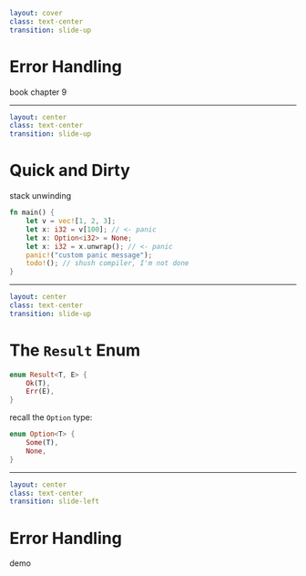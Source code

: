 ```yaml
layout: cover
class: text-center
transition: slide-up
```

# Error Handling

book chapter 9

<Nr />

---

```yaml
layout: center
class: text-center
transition: slide-up
```

# Quick and Dirty

stack unwinding

```rust {2,3|4,5|6|7}
fn main() {
    let v = vec![1, 2, 3];
    let x: i32 = v[100]; // <- panic
    let x: Option<i32> = None;
    let x: i32 = x.unwrap(); // <- panic
    panic!("custom panic message");
    todo!(); // shush compiler, I'm not done
}
```

<Nr />

---

```yaml
layout: center
class: text-center
transition: slide-up
```

# The `Result` Enum

```rust
enum Result<T, E> {
    Ok(T),
    Err(E),
}
```

recall the `Option` type:

```rust
enum Option<T> {
    Some(T),
    None,
}
```

<Nr />

---

```yaml
layout: center
class: text-center
transition: slide-left
```

# Error Handling

demo

<Nr />

<!--
    - unwrap -> expect
    - panic -> Option + `?`
    - Option -> Result<_, String>
    - Err(String) -> Err(AreaError)
    - replace ',' with 'x' in main
    - strip '-' in main
-->

